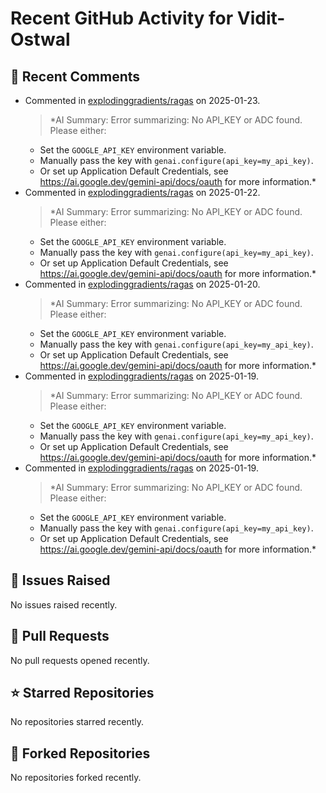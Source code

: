 # Recent GitHub Activity for Vidit-Ostwal

## 💬 Recent Comments
- Commented in [explodinggradients/ragas](https://github.com/explodinggradients/ragas/issues/1871#issuecomment-2610590240) on 2025-01-23.
  > *AI Summary: Error summarizing: 
  No API_KEY or ADC found. Please either:
    - Set the `GOOGLE_API_KEY` environment variable.
    - Manually pass the key with `genai.configure(api_key=my_api_key)`.
    - Or set up Application Default Credentials, see https://ai.google.dev/gemini-api/docs/oauth for more information.*
- Commented in [explodinggradients/ragas](https://github.com/explodinggradients/ragas/issues/1865#issuecomment-2606619575) on 2025-01-22.
  > *AI Summary: Error summarizing: 
  No API_KEY or ADC found. Please either:
    - Set the `GOOGLE_API_KEY` environment variable.
    - Manually pass the key with `genai.configure(api_key=my_api_key)`.
    - Or set up Application Default Credentials, see https://ai.google.dev/gemini-api/docs/oauth for more information.*
- Commented in [explodinggradients/ragas](https://github.com/explodinggradients/ragas/issues/1857#issuecomment-2602616743) on 2025-01-20.
  > *AI Summary: Error summarizing: 
  No API_KEY or ADC found. Please either:
    - Set the `GOOGLE_API_KEY` environment variable.
    - Manually pass the key with `genai.configure(api_key=my_api_key)`.
    - Or set up Application Default Credentials, see https://ai.google.dev/gemini-api/docs/oauth for more information.*
- Commented in [explodinggradients/ragas](https://github.com/explodinggradients/ragas/issues/1842#issuecomment-2600862337) on 2025-01-19.
  > *AI Summary: Error summarizing: 
  No API_KEY or ADC found. Please either:
    - Set the `GOOGLE_API_KEY` environment variable.
    - Manually pass the key with `genai.configure(api_key=my_api_key)`.
    - Or set up Application Default Credentials, see https://ai.google.dev/gemini-api/docs/oauth for more information.*
- Commented in [explodinggradients/ragas](https://github.com/explodinggradients/ragas/issues/1842#issuecomment-2600862090) on 2025-01-19.
  > *AI Summary: Error summarizing: 
  No API_KEY or ADC found. Please either:
    - Set the `GOOGLE_API_KEY` environment variable.
    - Manually pass the key with `genai.configure(api_key=my_api_key)`.
    - Or set up Application Default Credentials, see https://ai.google.dev/gemini-api/docs/oauth for more information.*

## 🐛 Issues Raised
No issues raised recently.

## 🚀 Pull Requests
No pull requests opened recently.

## ⭐ Starred Repositories
No repositories starred recently.

## 🍴 Forked Repositories
No repositories forked recently.
